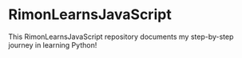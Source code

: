 # RimonLearnsJavaScript
This RimonLearnsJavaScript repository documents my step-by-step journey in learning Python!
